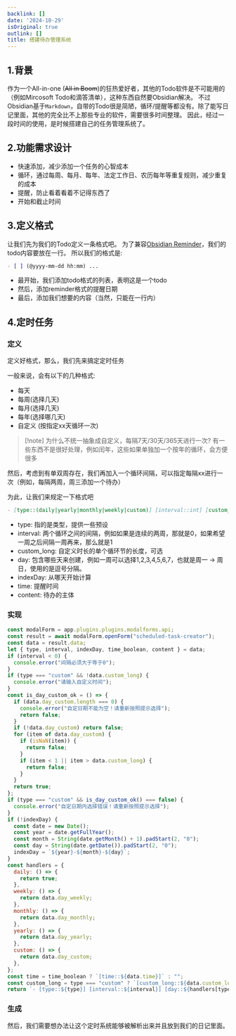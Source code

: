 ```yaml
---
backlink: []
date: '2024-10-29'
isOriginal: true
outlink: []
title: 搭建待办管理系统
---
```

## 1.背景
作为一个All-in-one (~~All in Boom~~)的狂热爱好者，其他的Todo软件是不可能用的（例如Mircosoft Todo和滴答清单），这种东西自然要Obsidian解决。
不过Obsidian基于`Markdown`，自带的Todo很是简陋，循环/提醒等都没有。除了能写日记里面，其他的完全比不上那些专业的软件，需要很多时间整理。
因此，经过一段时间的使用，是时候搭建自己的任务管理系统了。
## 2.功能需求设计
- 快速添加，减少添加一个任务的心智成本
- 循环，通过每周、每月、每年、法定工作日、农历每年等重复规则，减少重复的成本
- 提醒，防止看着看着不记得东西了
- 开始和截止时间
## 3.定义格式
让我们先为我们的Todo定义一条格式吧。
为了兼容[Obsidian Reminder](https://github.com/uphy/obsidian-reminder)，我们的todo内容要放在一行。
所以我们的格式是:
```markdown
- [ ] (@yyyy-mm-dd hh:mm) ...
```
- 最开始，我们添加todo格式的列表，表明这是一个todo
- 然后，添加reminder格式的提醒日期
- 最后，添加我们想要的内容（当然，只能在一行内）
## 4.定时任务
### 定义
定义好格式，那么，我们先来搞定定时任务

一般来说，会有以下的几种格式:
- 每天
- 每周(选择几天)
- 每月(选择几天)
- 每年(选择哪几天)
- 自定义 (按指定xx天循环一次)
> [!note] 为什么不统一抽象成自定义，每隔7天/30天/365天进行一次?
> 有一些东西不是很好处理，例如闰年，这些如果单独加一个按年的循环，会方便很多

然后，考虑到有单双周存在，我们再加入一个循环间隔，可以指定每隔xx进行一次（例如，每隔两周，周三添加一个待办）

为此，让我们来规定一下格式吧
```markdown
- [type::(daily|yearly|monthly|weekly|custom)] [interval::int] [custom_long?:: int] [day::int] [indexDay::date] [time::time]content
```
- type: 指的是类型，提供一些预设
- interval: 两个循环之间的间隔，例如如果是连续的两周，那就是0，如果希望一周之后间隔一周再来，那么就是1
- custom_long: 自定义时长的单个循环节的长度，可选
- day: 包含哪些天来创建，例如一周可以选择1,2,3,4,5,6,7，也就是周一 -> 周日，使用的是逗号分隔。
- indexDay: 从哪天开始计算
- time: 提醒时间
- content: 待办的主体
### 实现


```js
const modalForm = app.plugins.plugins.modalforms.api;
const result = await modalForm.openForm("scheduled-task-creator");
const data = result.data;
let { type, interval, indexDay, time_boolean, content } = data;
if (interval < 0) {
  console.error("间隔必须大于等于0");
}
if (type === "custom" && !data.custom_long) {
  console.error("请输入自定义时间");
}
const is_day_custom_ok = () => {
  if (data.day_custom.length === 0) {
    console.error("自定日期不能为空！请重新按照提示选择");
    return false;
  }
  if (!data.day_custom) return false;
  for (item of data.day_custom) {
    if (isNaN(item)) {
      return false;
    }
    if (item < 1 || item > data.custom_long) {
      return false;
    }
  }
  return true;
};
if (type === "custom" && is_day_custom_ok() === false) {
  console.error("自定日期内选择错误！请重新按照提示选择");
}
if (!indexDay) {
  const date = new Date();
  const year = date.getFullYear();
  const month = String(date.getMonth() + 1).padStart(2, "0");
  const day = String(date.getDate()).padStart(2, "0");
  indexDay = `${year}-${month}-${day}`;
}
const handlers = {
  daily: () => {
    return true;
  },
  weekly: () => {
    return data.day_weekly;
  },
  monthly: () => {
    return data.day_monthly;
  },
  yearly: () => {
    return data.day_yearly;
  },
  custom: () => {
    return data.day_custom;
  },
};
const time = time_boolean ? `[time::${data.time}]` : "";
const custom_long = type === "custom" ? `[custom_long::${data.custom_long}]` : "";
return `- [type::${type}] [interval::${interval}] [day::${handlers[type]()}] ${time} ${custom_long} [indexDay::${indexDay}] ${content}`;
```
### 生成
然后，我们需要想办法让这个定时系统能够被解析出来并且放到我们的日记里面。


